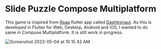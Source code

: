 
# Slide Puzzle Compose Multiplatform

This game is inspired from [Roaa](https://github.com/Roaa94) flutter app called [Dashtronaut](https://github.com/Roaa94/dashtronaut). As this is developed in Flutter for Web, Desktop, Android and iOS, I wanted to do same in Compose Multiplatform. It is still work in progress.



![Screenshot 2023-05-04 at 10 15 42 AM](https://user-images.githubusercontent.com/33172684/236119302-7882e456-b3f1-4fd5-8562-3353d0102fba.png)



